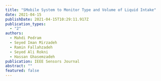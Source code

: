 ```yaml
---
title: "SMobile System to Monitor Type and Volume of Liquid Intake"
date: 2021-04-15
publishDate: 2021-04-15T10:29:11.917Z
publication_types:
  - "2"
authors:
  - Mahdi Pedram
  - Seyed Iman Mirzadeh
  - Ramin Fallahzadeh
  - Seyed Ali Rokni
  - Hassan Ghasemzadeh
publication: IEEE Sensors Journal
abstract: ""
featured: false
---
```

